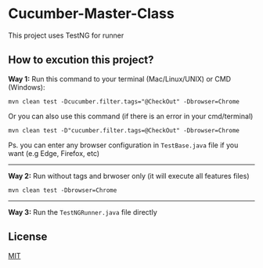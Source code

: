 # Cucumber-Master-Class

This project uses TestNG for runner

## How to excution this project?
**Way 1:** 
Run this command to your terminal (Mac/Linux/UNIX) or CMD (Windows): 
```
mvn clean test -Dcucumber.filter.tags="@CheckOut" -Dbrowser=Chrome
```

Or you can also use this command (if there is an error in your cmd/terminal)
```
mvn clean test -D"cucumber.filter.tags=@CheckOut" -Dbrowser=Chrome
```

Ps. you can enter any browser configuration in ```TestBase.java``` file if you want (e.g Edge, Firefox, etc)
________________

**Way 2:**
Run without tags and brwoser only (it will execute all features files)
```
mvn clean test -Dbrowser=Chrome
```  
________________
 
**Way 3:**
Run the ```TestNGRunner.java``` file directly


## License
[MIT](https://choosealicense.com/licenses/mit/)
